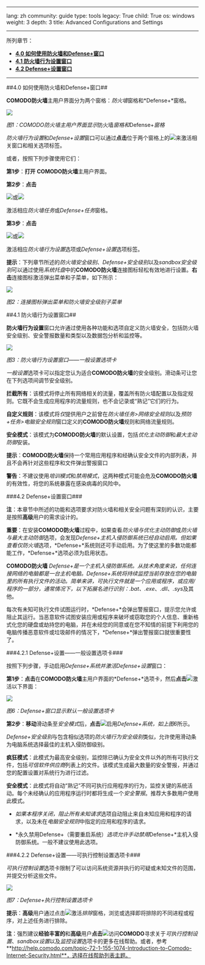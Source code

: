 

---

lang: zh
community: guide
type: tools
legacy: True
child: True
os: windows
weight: 3
depth: 3
title: Advanced Configurations and Settings

---

所列章节：

- [**4.0 如何使用防火墙和Defense+窗口**](#4.0)
- [**4.1 防火墙行为设置窗口**](#4.1)
- [**4.2 Defense+设置窗口**](#4.2)

- - - - - - - 

<a name="4.0"></a>
##4.0 如何使用防火墙和Defense+窗口##

**COMODO防火墙**主用户界面分为两个窗格：*防火墙*窗格和*Defense+*窗格。

![](/sbox/screen/comodo-zh/80.png)

*图1：COMODO防火墙主用户界面显示*防火墙*窗格和*Defense+*窗格*

*防火墙行为设置*和*Defense+设置*窗口可以通过**点击**位于两个窗格上的![](/sbox/screen/comodo-zh/43.png)来激活相关窗口和相关选项标签。

或者，按照下列步骤使用它们：

**第1步**：**打开** **COMODO防火墙**主用户界面。

**第2步**：**点击**

![](/sbox/screen/comodo-zh/60.png)或![](/sbox/screen/comodo-zh/81.png)

激活相应*防火墙任务*或*Defense+任务*窗格。

**第3步**：**点击**

![](/sbox/screen/comodo-zh/82.png)或![](/sbox/screen/comodo-zh/83.png)

激活相应*防火墙行为设置*选项或*Defense+设置*选项标签。

**提示**：下列章节所述的*防火墙安全级别*、*Defense+安全级别*以及*sandbox安全级别*可以通过使用*系统托盘*中的**COMODO防火墙**连接图标轻松有效地进行设置。**右击**连接图标激活弹出菜单和子菜单，如下所示：

![](/sbox/screen/comodo-zh/84.png)

*图2：连接图标弹出菜单和防火墙安全级别子菜单*

<a name="4.1"></a>
##4.1 防火墙行为设置窗口##

**防火墙行为设置**窗口允许通过使用各种功能和选项自定义防火墙安全，包括防火墙安全级别、安全警报数量和类型以及数据包分析和监控等。

![](/sbox/screen/comodo-zh/44.png)

*图3：防火墙行为设置窗口——一般设置选项卡*

*一般设置*选项卡可以指定您认为适合**COMODO防火墙**的安全级别。滑动条可让您在下列选项间调节安全级别。

**拦截所有**：该模式将停止所有网络相关的流量，覆盖所有防火墙配置以及指定规则。它既不会生成应用程序的流量规则，也不会记录或“熟记”它们的行为。

**自定义规则**：该模式将*仅*提供用户之前曾在*防火墙任务>网络安全规则*以及*预防+任务>电脑安全规则*窗口定义的**COMODO防火墙**规则和网络流量规则。

**安全模式**：该模式为**COMODO防火墙**的默认设置，包括*优化主动防御*和*最大主动防御*安装。

**提示**：**COMODO防火墙**保持一个常用应用程序和经确认安全文件的内部列表，并且不会再针对这些程序和文件弹出警报窗口

**警告**：不建议使用*培训模式*和*禁用模式*，这两种模式可能会危及**COMODO防火墙**的有效性，将您的系统暴露在感染病毒的风险中。

<a name="4.2"></a>
###4.2 Defense+设置窗口###

**注**：本章节中所述的功能和选项要求对防火墙和相关安全问题有深刻的认识，主要是按照**高级**用户的需求设计的。

**重要**：在安装**COMODO防火墙**过程中，如果查看*防火墙与优化主动防御*或*防火墙与最大主动防御*选项，会发现*Defense+*主机入侵防御系统已经自动启用。但如果查看*仅防火墙*选项，*Defense+*系统则还可手动启用。为了使这里的多数功能都能工作，*Defense+*选项必须为启用状态。

**COMODO防火墙** *Defense+*是一个主机入侵防御系统。从技术角度来说，任何连接网络的电脑都是一台主机电脑。*Defense+*系统将持续监控当前存放在您的电脑里的所有执行文件的活动。简单来讲，可执行文件就是一个应用或程序，或应用/程序的一部分，通常情况下，以下拓展名进行识别：*.bat*、*.exe*、*.dll*、*.sys*及其他。

每次有未知可执行文件试图运行时，*Defense+*会弹出警报窗口，提示您允许或阻止其运行。当恶意软件试图安装应用或程序来破坏或窃取您的个人信息、重新格式化您的硬盘或劫持您的电脑，并在未经您的同意或在您不知情的前提下利用您的电脑传播恶意软件或垃圾邮件的情况下，*Defense+*弹出警报窗口就很重要性了。

###4.2.1 Defense+设置——一般设置选项卡###

按照下列步骤，手动启用*Defense+*系统并激活*Defense+设置*窗口：

**第1步**：**点击**在**COMODO防火墙**主用户界面的*Defense+*选项卡，然后**点击**![](/sbox/screen/comodo-zh/50.png)激活以下界面：

![](/sbox/screen/comodo-zh/51.png)

*图6：Defense+窗口显示默认一般设置选项卡*

**第2步**：**移动**滑动条至*安全模式*后，**点击**![](/sbox/screen/comodo-zh/06.png)启用*Defense+*系统，如上*图6*所示。

*Defense+安全级别*与包含相似选项的*防火墙行为安全级别*类似，允许使用滑动条为电脑系统选择最佳的主机入侵防御级别。

**疯狂模式**：此模式为最高安全级别，监控除已确认为安全文件以外的所有可执行文件，包括*可信软件供应商*列表上的文件。该模式生成最大数量的安全警报，并通过您的配置设置对系统行为进行过滤。

**安全模式**：此模式将自动“熟记”不同可执行应用程序的行为，监控关键的系统活动。每个未经确认的应用程序运行时都将生成一个*安全警报*。推荐大多数用户使用此模式。

- *如果本程序关闭，阻止所有未知请求*选项自动阻止来自未知应用和程序的请求，以及未在*电脑安全规则*中指定的应用和程序的请求。

- *永久禁用Defense+（需要重启系统）*选项允许手动禁用*Defense+*主机入侵防御系统。一般不建议使用此选项。

###4.2.2 Defense+设置——可执行控制设置选项卡###

*可执行控制设置*选项卡限制了可以访问系统资源并执行的可疑或未知文件的范围，并提交分析这些文件。

![](/sbox/screen/comodo-zh/54.png)

*图7：Defense+执行控制设置选项卡*

**提示**：**高级**用户通过点击![](/sbox/screen/comodo-zh/55.png)激活*排除*窗格，浏览或选择即将排除的不同进程或程序，对上述任务进行排除。

**注**：强烈建议**经验丰富的**和**高级**用户**点击**![](/sbox/screen/comodo-zh/47.png)访问**COMODO**寻求关于*可执行控制设置*、*sandbox设置*以及*监控设置*选项卡的更多在线帮助。或者，参考**http://help.comodo.com/topic-72-1-155-1074-Introduction-to-Comodo-Internet-Security.html**，选择在线帮助列表主题。


